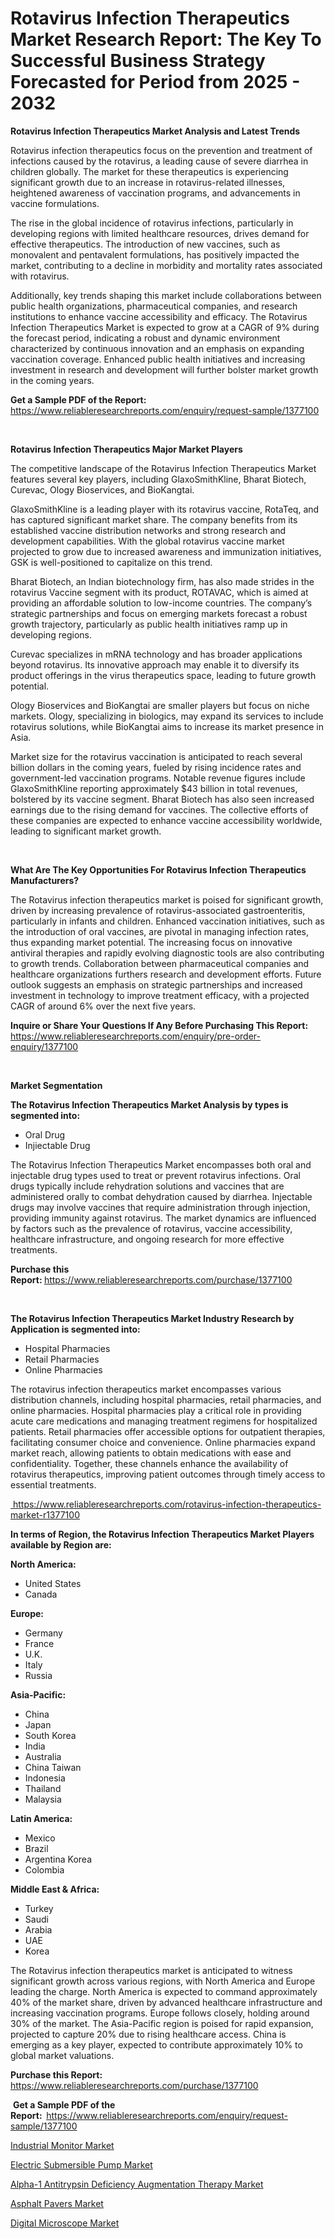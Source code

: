 <p><h1>Rotavirus Infection Therapeutics Market Research Report: The Key To Successful Business Strategy Forecasted for Period from 2025 - 2032</h1></p><p><strong>Rotavirus Infection Therapeutics Market Analysis and Latest Trends</strong></p>
<p><p>Rotavirus infection therapeutics focus on the prevention and treatment of infections caused by the rotavirus, a leading cause of severe diarrhea in children globally. The market for these therapeutics is experiencing significant growth due to an increase in rotavirus-related illnesses, heightened awareness of vaccination programs, and advancements in vaccine formulations. </p><p>The rise in the global incidence of rotavirus infections, particularly in developing regions with limited healthcare resources, drives demand for effective therapeutics. The introduction of new vaccines, such as monovalent and pentavalent formulations, has positively impacted the market, contributing to a decline in morbidity and mortality rates associated with rotavirus. </p><p>Additionally, key trends shaping this market include collaborations between public health organizations, pharmaceutical companies, and research institutions to enhance vaccine accessibility and efficacy. The Rotavirus Infection Therapeutics Market is expected to grow at a CAGR of 9% during the forecast period, indicating a robust and dynamic environment characterized by continuous innovation and an emphasis on expanding vaccination coverage. Enhanced public health initiatives and increasing investment in research and development will further bolster market growth in the coming years.</p></p>
<p><strong>Get a Sample PDF of the Report:&nbsp;</strong> <a href="https://www.reliableresearchreports.com/enquiry/request-sample/1377100?utm_campaign=3093&utm_medium=2&utm_source=Github&utm_content=ia&utm_term=28032025&utm_id=rotavirus-infection-therapeutics">https://www.reliableresearchreports.com/enquiry/request-sample/1377100</a></p>
<p>&nbsp;</p>
<p><strong>Rotavirus Infection Therapeutics Major Market Players</strong></p>
<p><p>The competitive landscape of the Rotavirus Infection Therapeutics Market features several key players, including GlaxoSmithKline, Bharat Biotech, Curevac, Ology Bioservices, and BioKangtai. </p><p>GlaxoSmithKline is a leading player with its rotavirus vaccine, RotaTeq, and has captured significant market share. The company benefits from its established vaccine distribution networks and strong research and development capabilities. With the global rotavirus vaccine market projected to grow due to increased awareness and immunization initiatives, GSK is well-positioned to capitalize on this trend.</p><p>Bharat Biotech, an Indian biotechnology firm, has also made strides in the rotavirus Vaccine segment with its product, ROTAVAC, which is aimed at providing an affordable solution to low-income countries. The company’s strategic partnerships and focus on emerging markets forecast a robust growth trajectory, particularly as public health initiatives ramp up in developing regions.</p><p>Curevac specializes in mRNA technology and has broader applications beyond rotavirus. Its innovative approach may enable it to diversify its product offerings in the virus therapeutics space, leading to future growth potential.</p><p>Ology Bioservices and BioKangtai are smaller players but focus on niche markets. Ology, specializing in biologics, may expand its services to include rotavirus solutions, while BioKangtai aims to increase its market presence in Asia.</p><p>Market size for the rotavirus vaccination is anticipated to reach several billion dollars in the coming years, fueled by rising incidence rates and government-led vaccination programs. Notable revenue figures include GlaxoSmithKline reporting approximately $43 billion in total revenues, bolstered by its vaccine segment. Bharat Biotech has also seen increased earnings due to the rising demand for vaccines. The collective efforts of these companies are expected to enhance vaccine accessibility worldwide, leading to significant market growth.</p></p>
<p>&nbsp;</p>
<p><strong>What Are The Key Opportunities For Rotavirus Infection Therapeutics Manufacturers?</strong></p>
<p><p>The Rotavirus infection therapeutics market is poised for significant growth, driven by increasing prevalence of rotavirus-associated gastroenteritis, particularly in infants and children. Enhanced vaccination initiatives, such as the introduction of oral vaccines, are pivotal in managing infection rates, thus expanding market potential. The increasing focus on innovative antiviral therapies and rapidly evolving diagnostic tools are also contributing to growth trends. Collaboration between pharmaceutical companies and healthcare organizations furthers research and development efforts. Future outlook suggests an emphasis on strategic partnerships and increased investment in technology to improve treatment efficacy, with a projected CAGR of around 6% over the next five years.</p></p>
<p><strong>Inquire or Share Your Questions If Any Before Purchasing This Report:</strong> <a href="https://www.reliableresearchreports.com/enquiry/pre-order-enquiry/1377100?utm_campaign=3093&utm_medium=2&utm_source=Github&utm_content=ia&utm_term=28032025&utm_id=rotavirus-infection-therapeutics">https://www.reliableresearchreports.com/enquiry/pre-order-enquiry/1377100</a></p>
<p>&nbsp;</p>
<p><strong>Market Segmentation</strong></p>
<p><strong>The Rotavirus Infection Therapeutics Market Analysis by types is segmented into:</strong></p>
<p><ul><li>Oral Drug</li><li>Injiectable Drug</li></ul></p>
<p><p>The Rotavirus Infection Therapeutics Market encompasses both oral and injectable drug types used to treat or prevent rotavirus infections. Oral drugs typically include rehydration solutions and vaccines that are administered orally to combat dehydration caused by diarrhea. Injectable drugs may involve vaccines that require administration through injection, providing immunity against rotavirus. The market dynamics are influenced by factors such as the prevalence of rotavirus, vaccine accessibility, healthcare infrastructure, and ongoing research for more effective treatments.</p></p>
<p><strong>Purchase this Report:&nbsp;</strong><a href="https://www.reliableresearchreports.com/purchase/1377100?utm_campaign=3093&utm_medium=2&utm_source=Github&utm_content=ia&utm_term=28032025&utm_id=rotavirus-infection-therapeutics">https://www.reliableresearchreports.com/purchase/1377100</a></p>
<p>&nbsp;</p>
<p><strong>The Rotavirus Infection Therapeutics Market Industry Research by Application is segmented into:</strong></p>
<p><ul><li>Hospital Pharmacies</li><li>Retail Pharmacies</li><li>Online Pharmacies</li></ul></p>
<p><p>The rotavirus infection therapeutics market encompasses various distribution channels, including hospital pharmacies, retail pharmacies, and online pharmacies. Hospital pharmacies play a critical role in providing acute care medications and managing treatment regimens for hospitalized patients. Retail pharmacies offer accessible options for outpatient therapies, facilitating consumer choice and convenience. Online pharmacies expand market reach, allowing patients to obtain medications with ease and confidentiality. Together, these channels enhance the availability of rotavirus therapeutics, improving patient outcomes through timely access to essential treatments.</p></p>
<p><a href="https://www.reliableresearchreports.com/rotavirus-infection-therapeutics-market-r1377100?utm_campaign=3093&utm_medium=2&utm_source=Github&utm_content=ia&utm_term=28032025&utm_id=rotavirus-infection-therapeutics">&nbsp;https://www.reliableresearchreports.com/rotavirus-infection-therapeutics-market-r1377100</a></p>
<p><strong>In terms of Region, the Rotavirus Infection Therapeutics Market Players available by Region are:</strong></p>
<p>
    <p> <strong> North America: </strong>
        <ul>
            <li>United States</li>
            <li>Canada</li>
        </ul>
        </p> 
    <p> <strong> Europe: </strong>
        <ul>
            <li>Germany</li>
            <li>France</li>
            <li>U.K.</li>
            <li>Italy</li>
            <li>Russia</li>
        </ul>
        </p> 
    <p> <strong> Asia-Pacific: </strong>
        <ul>
            <li>China</li>
            <li>Japan</li>
            <li>South Korea</li>
            <li>India</li>
            <li>Australia</li>
            <li>China Taiwan</li>
            <li>Indonesia</li>
            <li>Thailand</li>
            <li>Malaysia</li>
        </ul>
        </p> 
    <p> <strong> Latin America: </strong>
        <ul>
            <li>Mexico</li>
            <li>Brazil</li>
            <li>Argentina Korea</li>
            <li>Colombia</li>
        </ul>
        </p> 
    <p> <strong> Middle East & Africa: </strong>
        <ul>
            <li>Turkey</li>
            <li>Saudi</li>
            <li>Arabia</li>
            <li>UAE</li>
            <li>Korea</li>
        </ul>
    </p>
    </p>
<p><p>The Rotavirus infection therapeutics market is anticipated to witness significant growth across various regions, with North America and Europe leading the charge. North America is expected to command approximately 40% of the market share, driven by advanced healthcare infrastructure and increasing vaccination programs. Europe follows closely, holding around 30% of the market. The Asia-Pacific region is poised for rapid expansion, projected to capture 20% due to rising healthcare access. China is emerging as a key player, expected to contribute approximately 10% to global market valuations.</p></p>
<p><strong>Purchase this Report: </strong><a href="https://www.reliableresearchreports.com/purchase/1377100?utm_campaign=3093&utm_medium=2&utm_source=Github&utm_content=ia&utm_term=28032025&utm_id=rotavirus-infection-therapeutics">https://www.reliableresearchreports.com/purchase/1377100</a></p>
<p>&nbsp;<strong>Get a Sample PDF of the Report:&nbsp;&nbsp;</strong><a href="https://www.reliableresearchreports.com/enquiry/request-sample/1377100?utm_campaign=3093&utm_medium=2&utm_source=Github&utm_content=ia&utm_term=28032025&utm_id=rotavirus-infection-therapeutics">https://www.reliableresearchreports.com/enquiry/request-sample/1377100</a></p>
<p><strong></strong></p>
<p><p><a href="https://www.linkedin.com/pulse/industrial-monitor-market-trends-2025-2032-detailed-6fkcf?utm_campaign=3093&utm_medium=2&utm_source=Github&utm_content=ia&utm_term=28032025&utm_id=rotavirus-infection-therapeutics">Industrial Monitor Market</a></p><p><a href="https://www.linkedin.com/pulse/aglobalelectric-submersible-pump-market-analysis-including-ygfff?utm_campaign=3093&utm_medium=2&utm_source=Github&utm_content=ia&utm_term=28032025&utm_id=rotavirus-infection-therapeutics">Electric Submersible Pump Market</a></p><p><a href="https://github.com/ziwersekos/Market-Research-Report-List-1/blob/main/alpha-1-antitrypsin-deficiency-augmentation-therapy-market.md?utm_campaign=3093&utm_medium=2&utm_source=Github&utm_content=ia&utm_term=28032025&utm_id=rotavirus-infection-therapeutics">Alpha-1 Antitrypsin Deficiency Augmentation Therapy Market</a></p><p><a href="https://www.linkedin.com/pulse/market-analysis-report-asphalt-pavers-anticipated-growth-ulojf?utm_campaign=3093&utm_medium=2&utm_source=Github&utm_content=ia&utm_term=28032025&utm_id=rotavirus-infection-therapeutics">Asphalt Pavers Market</a></p><p><a href="https://www.linkedin.com/pulse/comprehensive-study-digital-microscope-market-share-size-3jknf?utm_campaign=3093&utm_medium=2&utm_source=Github&utm_content=ia&utm_term=28032025&utm_id=rotavirus-infection-therapeutics">Digital Microscope Market</a></p></p>